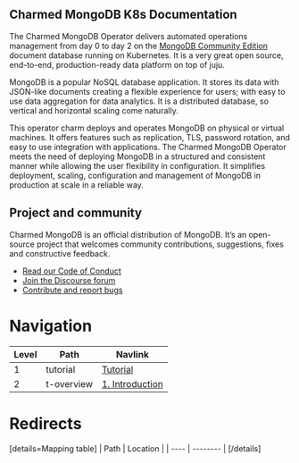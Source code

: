## Charmed MongoDB K8s Documentation 

The Charmed MongoDB Operator delivers automated operations management from day 0 to day 2 on the [MongoDB Community Edition](https://github.com/mongodb/mongo) document database running on Kubernetes. It is a very great open source, end-to-end, production-ready data platform on top of juju.

MongoDB is a popular NoSQL database application. It stores its data with JSON-like documents creating a flexible experience for users; with easy to use data aggregation for data analytics. It is a distributed database, so vertical and horizontal scaling come naturally.

This operator charm deploys and operates MongoDB on physical or virtual machines. It offers features such as replication, TLS, password rotation, and easy to use integration with applications. The Charmed MongoDB Operator meets the need of deploying MongoDB in a structured and consistent manner while allowing the user flexibility in configuration. It simplifies deployment, scaling, configuration and management of MongoDB in production at scale in a reliable way.

## Project and community

Charmed MongoDB is an official distribution of MongoDB. It’s an open-source project that welcomes community contributions, suggestions, fixes and constructive feedback.
- [Read our Code of Conduct](https://ubuntu.com/community/code-of-conduct)
- [Join the Discourse forum](https://discourse.charmhub.io/tag/mongodb)
- [Contribute and report bugs](https://github.com/canonical/mongodb-k8s-operator)


# Navigation

| Level | Path       | Navlink                 |
|-------|------------|-------------------------|
| 1     | tutorial   | [Tutorial]()            |
| 2     | t-overview | [1. Introduction](/t/charmed-mongodb-k8s-tutorial-overview/9730) |

# Redirects

[details=Mapping table]
| Path | Location |
| ---- | -------- |
[/details]
